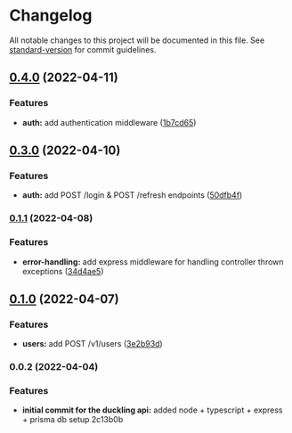 # Changelog

All notable changes to this project will be documented in this file. See [standard-version](https://github.com/conventional-changelog/standard-version) for commit guidelines.

## [0.4.0](https://github.com/svoliviu/duckling-API/compare/v0.3.0...v0.4.0) (2022-04-11)


### Features

* **auth:** add authentication middleware ([1b7cd65](https://github.com/svoliviu/duckling-API/commit/1b7cd65ead3957cfaf350dfae5f5def3bf80334e))

## [0.3.0](https://github.com/svoliviu/duckling-API/compare/v0.1.1...v0.3.0) (2022-04-10)

### Features

- **auth:** add POST /login & POST /refresh endpoints ([50dfb4f](https://github.com/svoliviu/duckling-API/commit/50dfb4fb6604733203e5074315de3ef5182f3736))

### [0.1.1](https://github.com/svoliviu/duckling-API/compare/v0.1.0...v0.1.1) (2022-04-08)

### Features

- **error-handling:** add express middleware for handling controller thrown exceptions ([34d4ae5](https://github.com/svoliviu/duckling-API/commit/34d4ae5f2143a5fe91a15b69988f1caea61ea10c))

## [0.1.0](https://github.com/svoliviu/duckling-API/compare/v0.0.2...v0.1.0) (2022-04-07)

### Features

- **users:** add POST /v1/users ([3e2b93d](https://github.com/svoliviu/duckling-API/commit/3e2b93d2888a8ea06eaeebb4d95bb5ab8f01e6a6))

### 0.0.2 (2022-04-04)

### Features

- **initial commit for the duckling api:** added node + typescript + express + prisma db setup 2c13b0b
